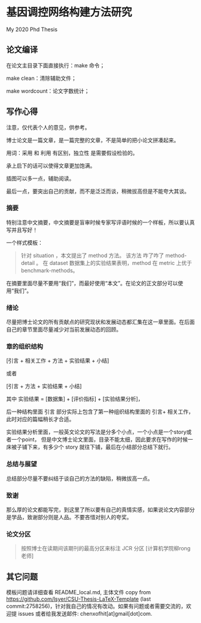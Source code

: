 # 基因调控网络构建方法研究

My 2020 Phd Thesis

## 论文编译

在论文主目录下面直接执行：make 命令；

make clean：清除辅助文件；

make wordcount：论文字数统计；

## 写作心得

注意，仅代表个人的意见，供参考。

博士论文是一篇文章，是一篇完整的文章，不是简单的把小论文拼凑起来。

用词：采用 和 利用 有区别，独立性 是需要假设检验的。

承上启下的话可以使得文章更加饱满。

插图可以多一点，辅助阅读。

最后一点，要突出自己的贡献，而不是泛泛而谈，稍微拔高但是不能夸大其谈。

### 摘要
特别注意中文摘要，中文摘要是盲审时候专家写评语时候的一个样板，所以要认真写并且写好！

一个样式模板：

> 针对  situation ，本文提出了 method 方法。
> 该方法 咋了咋了 method-detail 。
> 在 dataset 数据集上的实验结果表明，method 在  metric 上优于 benchmark-methods。

在摘要里面尽量不要用“我们”，而最好使用“本文”。在论文的正文部分可以使用“我们”。

### 绪论

尽量把博士论文的所有贡献点的研究现状和发展动态都汇集在这一章里面。在后面自己的章节里面尽量减少对当前发展动态的回顾。

### 章的组织结构

[引言 + 相关工作 + 方法 + 实验结果 + 小结]

或者

[引言  + 方法 + 实验结果 + 小结]

其中 实验结果 = [数据集] + [评价指标] + [实验结果分析]，

后一种结构里面 引言 部分实际上包含了第一种组织结构里面的 引言+ 相关工作，此时对应的篇幅稍长才合适。

实验结果分析里面，一般英文论文的写法是分多个小点，一个小点是一个story或者一个point，
但是中文博士论文里面，目录不能太细，因此要求在写作的时候一床被子铺下来，有多少个 story 就往下铺，最后在小结部分总结下就行。

### 总结与展望

总结部分尽量不要纠结于谈自己的方法的缺陷，稍微拔高一点。

### 致谢

那么厚的论文都能写完，到这里了所以要有自己的真情实感，如果说论文内容部分是学品，致谢部分则是人品。不要吝惜对别人的夸奖。

### 论文分区

> 按照博士在读期间该期刊的最高分区来标注 JCR 分区 [计算机学院柳rong老师]

## 其它问题

模板问题请详细查看 README_local.md, 主体文件 copy from https://github.com/lsyer/CSU-Thesis-LaTeX-Template (last commit:2758256)，针对我自己的情况有改动。如果有问题或者需要交流的，欢迎提 issues 或者给我发送邮件: chenxofhit[at]gmail[dot]com.